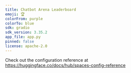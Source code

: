 ```yaml
---
title: Chatbot Arena Leaderboard
emoji: 🏆
colorFrom: purple
colorTo: blue
sdk: gradio
sdk_version: 3.35.2
app_file: app.py
pinned: false
license: apache-2.0
---
```


Check out the configuration reference at https://huggingface.co/docs/hub/spaces-config-reference

